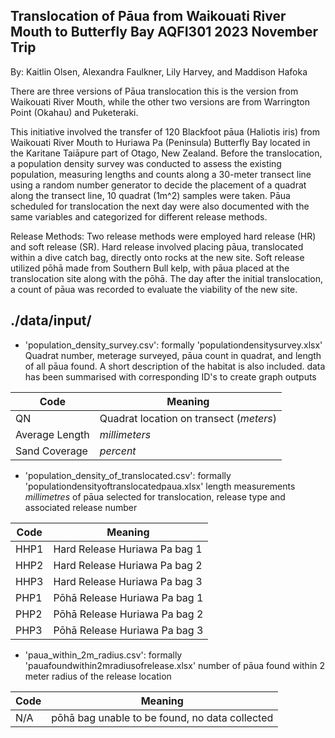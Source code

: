 ## Translocation of Pāua from Waikouati River Mouth to Butterfly Bay AQFI301 2023 November Trip

By: Kaitlin Olsen, Alexandra Faulkner, Lily Harvey, and Maddison Hafoka 

There are three versions of Pāua translocation this is the version from Waikouati River Mouth, while the other two versions are from Warrington Point (Okahau) and Puketeraki. 

This initiative involved the transfer of 120 Blackfoot pāua (Haliotis iris) from Waikouati River Mouth to Huriawa Pa (Peninsula) Butterfly Bay located in the Karitane Taiāpure part of Otago, New Zealand. Before the translocation, a population density survey was conducted to assess the existing population, measuring lengths and counts along a 30-meter transect line using a random number generator to decide the placement of a quadrat along the transect line, 10 quadrat (1m^2) samples were taken. Pāua scheduled for translocation the next day were also documented with the same variables and categorized for different release methods.

Release Methods:
Two release methods were employed hard release (HR) and soft release (SR). Hard release involved placing pāua, translocated within a dive catch bag, directly onto rocks at the new site. Soft release utilized pōhā made from Southern Bull kelp, with pāua placed at the translocation site along with the pōhā. The day after the initial translocation, a count of pāua was recorded to evaluate the viability of the new site.

## ./data/input/
- 'population_density_survey.csv': formally 'populationdensitysurvey.xlsx' Quadrat number, meterage surveyed, pāua count in quadrat, and length of all pāua found. A short description of the habitat is also included. data has been summarised with corresponding ID's to create graph outputs

| Code         | Meaning                           |
|--------------|-----------------------------------|
| QN | Quadrat location on transect  (*meters*) |
| Average Length  | *millimeters*              |
| Sand Coverage   | *percent*          |

- 'population_density_of_translocated.csv': formally 'populationdensityoftranslocatedpaua.xlsx' length measurements *millimetres* of pāua selected for translocation, release type and associated release number

| Code         | Meaning                           |
|--------------|-----------------------------------|
| HHP1 | Hard Release Huriawa Pa bag 1 |
| HHP2 | Hard Release Huriawa Pa bag 2             |
| HHP3 | Hard Release Huriawa Pa bag 3          |
|PHP1  | Pōhā Release Huriawa Pa bag 1|
|PHP2| Pōhā Release Huriawa Pa bag 2|
|PHP3|Pōhā Release Huriawa Pa bag 3|

- 'paua_within_2m_radius.csv': formally 'pauafoundwithin2mradiusofrelease.xlsx' number of pāua found within 2 meter radius of the release location

| Code         | Meaning                           |
|--------------|-----------------------------------|
| N/A | pōhā bag unable to be found, no data collected  |
